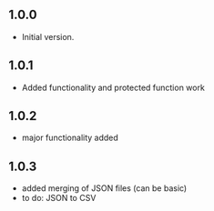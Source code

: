 ## 1.0.0

- Initial version.

## 1.0.1

- Added functionality and protected function work

## 1.0.2

- major functionality added

## 1.0.3

- added merging of JSON files (can be basic) 
- to do: JSON to CSV
